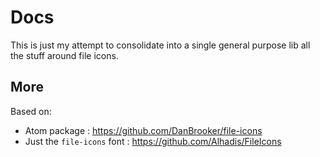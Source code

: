 # Docs
This is just my attempt to consolidate into a single general purpose lib all the stuff around file icons.


## More

Based on:

* Atom package : https://github.com/DanBrooker/file-icons
* Just the `file-icons` font : https://github.com/Alhadis/FileIcons
